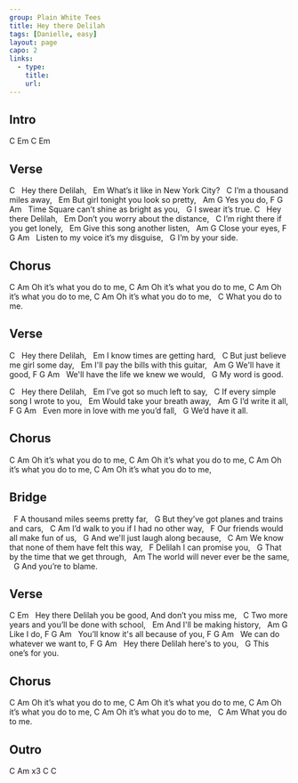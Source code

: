 ```yaml
---
group: Plain White Tees
title: Hey there Delilah
tags: [Danielle, easy]
layout: page
capo: 2
links: 
  - type: 
    title: 
    url: 
---
```



## Intro

C Em C Em

## Verse

C
&nbsp; Hey there Delilah,
&nbsp;         Em
What’s it like in New York City?
&nbsp;     C
I’m a thousand miles away,
&nbsp;          Em
But girl tonight you look so pretty,
&nbsp;       Am   G
Yes you do,
F                   G                  Am
&nbsp; Time Square can’t shine as bright as you,
&nbsp;            G
I swear it’s true.
C
&nbsp; Hey there Delilah,
&nbsp;         Em
Don’t you worry about the distance,
&nbsp;         C
I’m right there if you get lonely,
&nbsp;         Em
Give this song another listen,
&nbsp;          Am     G
Close your eyes,
F              G                Am
&nbsp; Listen to my voice it’s my disguise,
&nbsp;           G
I’m by your side.

## Chorus

C                      Am
Oh it’s what you do to me,
C                      Am
Oh it’s what you do to me,
C                      Am
Oh it’s what you do to me,
C                      Am
Oh it’s what you do to me,
&nbsp;              C
What you do to me.

## Verse

C
&nbsp; Hey there Delilah,
&nbsp;      Em
I know times are getting hard,
&nbsp;          C
But just believe me girl some day,
&nbsp;            Em
I'll pay the bills with this guitar,
&nbsp;             Am     G
We'll have it good,
F                G               Am
&nbsp; We'll have the life we knew we would,
&nbsp;          G
My word is good.

C
&nbsp; Hey there Delilah,
&nbsp;        Em
I’ve got so much left to say,
&nbsp;        C
If every simple song I wrote to you,
&nbsp;     Em
Would take your breath away,
&nbsp;            Am    G
I’d write it all,
F              G                  Am
&nbsp; Even more in love with me you’d fall,
&nbsp;            G
We’d have it all.

## Chorus

C                      Am
Oh it’s what you do to me,
C                      Am
Oh it’s what you do to me,
C                      Am
Oh it’s what you do to me,
C                      Am
Oh it’s what you do to me,

## Bridge

&nbsp; F
A thousand miles seems pretty far,
&nbsp;   G
But they’ve got planes and trains and cars,
&nbsp;   C                             Am
I’d walk to you if I had no other way,
&nbsp;   F
Our friends would all make fun of us,
&nbsp;   G
And we'll just laugh along because,
&nbsp;  C                                     Am
We know that none of them have felt this way,
&nbsp; F
Delilah I can promise you,
&nbsp;    G
That by the time that we get through,
&nbsp;   Am
The world will never ever be the same,
&nbsp;             G
And you’re to blame.

## Verse

C                          Em
&nbsp; Hey there Delilah you be good, And don’t you miss me,
&nbsp;        C
Two more years and you’ll be done with school,
&nbsp;   Em
And I'll be making history,
&nbsp;      Am   G
Like I do,
F                  G              Am
&nbsp; You’ll know it's all because of you,
F               G            Am
&nbsp; We can do whatever we want to,
F             G               Am
&nbsp; Hey there Delilah here's to you,
&nbsp;              G
This one’s for you.

## Chorus

C                      Am
Oh it’s what you do to me,
C                      Am
Oh it’s what you do to me,
C                      Am
Oh it’s what you do to me,
C                      Am
Oh it’s what you do to me,
&nbsp;              C       Am
What you do to me.

## Outro

C    Am    x3
C    C

